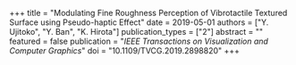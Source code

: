 +++
title = "Modulating Fine Roughness Perception of Vibrotactile Textured Surface using Pseudo-haptic Effect"
date = 2019-05-01
authors = ["Y. Ujitoko", "Y. Ban", "K. Hirota"]
publication_types = ["2"]
abstract = ""
featured = false
publication = "*IEEE Transactions on Visualization and Computer Graphics*"
doi = "10.1109/TVCG.2019.2898820"
+++

